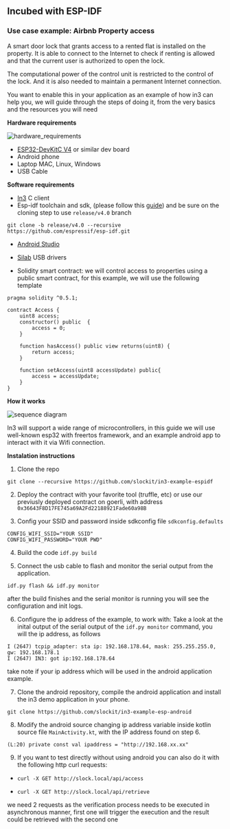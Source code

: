 ## Incubed with ESP-IDF

### Use case example: Airbnb Property access

A smart door lock that grants access to a rented flat is installed on the property. It is able to connect to the Internet to check if renting is allowed and that the current user is authorized to open the lock.

The computational power of the control unit is restricted to the control of the lock. And it is also needed to maintain a permanent Internet connection.

You want to enable this in your application as an example of how in3 can help you, we will guide through the steps of doing it, from the very basics and the resources you will need 

**Hardware requirements**

![hardware_requirements](./embedded_esp.png)


* [ESP32-DevKitC V4](https://docs.espressif.com/projects/esp-idf/en/latest/hw-reference/get-started-devkitc.html) or similar dev board
* Android phone
* Laptop MAC, Linux, Windows
* USB Cable 

**Software requirements** 

*  [In3](https://github.com/slockit/in3-c) C client
*  Esp-idf toolchain and sdk, (please follow this [guide](https://docs.espressif.com/projects/esp-idf/en/stable/get-started/)) and be sure on the cloning step to use `release/v4.0` branch

`git clone -b release/v4.0 --recursive https://github.com/espressif/esp-idf.git` 
*  [Android Studio](https://developer.android.com/studio)
* [Silab](https://www.silabs.com/products/development-tools/software/usb-to-uart-bridge-vcp-drivers) USB drivers 

* Solidity smart contract:  we will control access to properties using a public smart contract, for this example, we will use the following template


```
pragma solidity ^0.5.1;

contract Access {
    uint8 access;
    constructor() public  {
        access = 0;
    }
    
    function hasAccess() public view returns(uint8) {
        return access;
    }
    
    function setAccess(uint8 accessUpdate) public{
        access = accessUpdate;
    }
}
```

**How it works**


![sequence diagram](./embedded_diagram.png)


In3 will support a wide range of microcontrollers, in this guide we will use well-known esp32 with freertos framework, and an example android app to interact with it via Wifi connection. 

**Instalation instructions**
1. Clone the repo

`git clone --recursive https://github.com/slockit/in3-example-espidf`


2. Deploy the contract with your favorite tool (truffle, etc) or use our previusly deployed contract on goerli, with address `0x36643F8D17FE745a69A2Fd22188921Fade60a98B`


3. Config your SSID and password inside sdkconfig file `sdkconfig.defaults`

```
CONFIG_WIFI_SSID="YOUR SSID"
CONFIG_WIFI_PASSWORD="YOUR PWD"
```

4. Build the code
`idf.py build`

5. Connect the usb cable to flash and monitor the serial output from the application. 

`idf.py flash && idf.py monitor`

after the build finishes and the serial monitor is running you will see the configuration and init logs.

6. Configure the ip address of the example, to work with:
Take a look at the inital output of the serial output of the `idf.py monitor` command, you will the ip address, as follows 

```
I (2647) tcpip_adapter: sta ip: 192.168.178.64, mask: 255.255.255.0, gw: 192.168.178.1
I (2647) IN3: got ip:192.168.178.64
```
take note if your ip address which will be used in the android application example. 

7. Clone the android repository, compile the android application and install the in3 demo application in your phone. 

`git clone https://github.com/slockit/in3-example-esp-android`


8. Modify the android source changing ip address variable inside kotlin source file `MainActivity.kt`, with the IP address found on step 6.

`(L:20) private const val ipaddress = "http://192.168.xx.xx"`

9. If you want to test directly without using android you can also do it with the following http curl requests:

* `curl -X GET http://slock.local/api/access`

* `curl -X GET http://slock.local/api/retrieve`

we need 2 requests as the verification process needs to be executed in asynchronous manner, first one will trigger the execution and the result could be retrieved with the second one 




